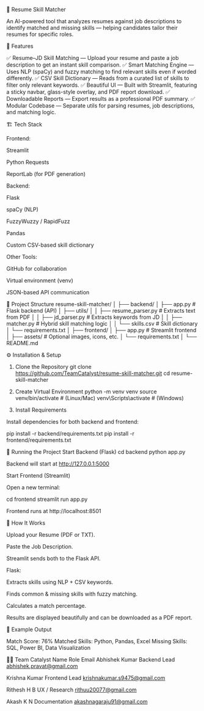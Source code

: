🧠 Resume Skill Matcher

An AI-powered tool that analyzes resumes against job descriptions to identify matched and missing skills — helping candidates tailor their resumes for specific roles.

🚀 Features

✅ Resume–JD Skill Matching — Upload your resume and paste a job description to get an instant skill comparison.
✅ Smart Matching Engine — Uses NLP (spaCy) and fuzzy matching to find relevant skills even if worded differently.
✅ CSV Skill Dictionary — Reads from a curated list of skills to filter only relevant keywords.
✅ Beautiful UI — Built with Streamlit, featuring a sticky navbar, glass-style overlay, and PDF report download.
✅ Downloadable Reports — Export results as a professional PDF summary.
✅ Modular Codebase — Separate utils for parsing resumes, job descriptions, and matching logic.

🏗️ Tech Stack

Frontend:

Streamlit

Python Requests

ReportLab (for PDF generation)

Backend:

Flask

spaCy (NLP)

FuzzyWuzzy / RapidFuzz

Pandas

Custom CSV-based skill dictionary

Other Tools:

GitHub for collaboration

Virtual environment (venv)

JSON-based API communication

📁 Project Structure
resume-skill-matcher/
│
├── backend/
│   ├── app.py                   # Flask backend (API)
│   ├── utils/
│   │   ├── resume_parser.py     # Extracts text from PDF
│   │   ├── jd_parser.py         # Extracts keywords from JD
│   │   ├── matcher.py           # Hybrid skill matching logic
│   │   └── skills.csv           # Skill dictionary
│   └── requirements.txt
│
├── frontend/
│   ├── app.py                   # Streamlit frontend
│   ├── assets/                  # Optional images, icons, etc.
│   └── requirements.txt
│
└── README.md

⚙️ Installation & Setup
1. Clone the Repository
git clone https://github.com/TeamCatalyst/resume-skill-matcher.git
cd resume-skill-matcher

2. Create Virtual Environment
python -m venv venv
source venv/bin/activate   # (Linux/Mac)
venv\Scripts\activate      # (Windows)

3. Install Requirements

Install dependencies for both backend and frontend:

pip install -r backend/requirements.txt
pip install -r frontend/requirements.txt

🧩 Running the Project
Start Backend (Flask)
cd backend
python app.py


Backend will start at http://127.0.0.1:5000

Start Frontend (Streamlit)

Open a new terminal:

cd frontend
streamlit run app.py


Frontend runs at http://localhost:8501

🧮 How It Works

Upload your Resume (PDF or TXT).

Paste the Job Description.

Streamlit sends both to the Flask API.

Flask:

Extracts skills using NLP + CSV keywords.

Finds common & missing skills with fuzzy matching.

Calculates a match percentage.

Results are displayed beautifully and can be downloaded as a PDF report.

🧰 Example Output

Match Score: 76%
Matched Skills: Python, Pandas, Excel
Missing Skills: SQL, Power BI, Data Visualization

🧑‍💻 Team Catalyst
Name	Role	Email
Abhishek Kumar	Backend Lead	abhishek.pravat@gmail.com

Krishna Kumar	Frontend Lead	krishnakumar.s9475@gmail.com

Rithesh H B	UX / Research	rithuu20077@gmail.com

Akash K N	Documentation	akashnagaraju91@gmail.com


